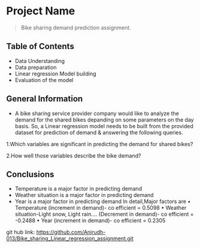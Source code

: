 # Project Name
> Bike sharing demand prediction assignment.

## Table of Contents
* Data Understanding
* Data preparation
* Linear regression Model building
* Evaluation of the model

<!-- You can include any other section that is pertinent to your problem -->

## General Information
- A bike sharing service provider company would like to analyze the demand for the shared bikes depanding on some parameters on the day basis. So, a Linear regression model needs to be built from the provided dataset for  prediction of demand & answering the following queries.
    
1.Which variables are significant in predicting the demand for shared bikes?

2.How well those variables describe the bike demand?
<!-- You don't have to answer all the questions - just the ones relevant to your project. -->

## Conclusions
- Temperature is a major factor in predicting demand
- Weather situation is a major factor in predicting demand
- Year is a major factor in predicting demand
In detail,Major factors are
•	Temperature (increment in demand)- co efficient = 0.5098
•	Weather situation-Light snow, Light rain…. (Decrement in demand)- co efficient = -0.2488
•	Year (increment in demand)- co efficient = 0.2305

git hub link: https://github.com/Anirudh-013/Bike_sharing_Linear_regression_assignment.git

